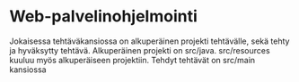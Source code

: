 # Web-palvelinohjelmointi
 
Jokaisessa tehtäväkansiossa on alkuperäinen projekti tehtävälle, sekä tehty ja hyväksytty tehtävä.
Alkuperäinen projekti on src/java. src/resources kuuluu myös alkuperäiseen projektiin.
Tehdyt tehtävät on src/main kansiossa
